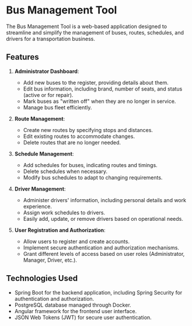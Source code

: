 # Bus Management Tool

The Bus Management Tool is a web-based application designed to streamline and simplify the management of buses, routes, schedules, and drivers for a transportation business.

## Features

1. **Administrator Dashboard**:
   - Add new buses to the register, providing details about them.
   - Edit bus information, including brand, number of seats, and status (active or for repair).
   - Mark buses as "written off" when they are no longer in service.
   - Manage bus fleet efficiently.

2. **Route Management**:
   - Create new routes by specifying stops and distances.
   - Edit existing routes to accommodate changes.
   - Delete routes that are no longer needed.

3. **Schedule Management**:
   - Add schedules for buses, indicating routes and timings.
   - Delete schedules when necessary.
   - Modify bus schedules to adapt to changing requirements.

4. **Driver Management**:
   - Administer drivers' information, including personal details and work experience.
   - Assign work schedules to drivers.
   - Easily add, update, or remove drivers based on operational needs.

5. **User Registration and Authorization**:
   - Allow users to register and create accounts.
   - Implement secure authentication and authorization mechanisms.
   - Grant different levels of access based on user roles (Administrator, Manager, Driver, etc.).

## Technologies Used

- Spring Boot for the backend application, including Spring Security for authentication and authorization.
- PostgreSQL database managed through Docker.
- Angular framework for the frontend user interface.
- JSON Web Tokens (JWT) for secure user authentication.
